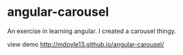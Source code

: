 angular-carousel
================

An exercise in learning angular. I created a carousel thingy.

view demo <a href="http://mdoyle13.github.io/angular-carousel/">http://mdoyle13.github.io/angular-carousel/</a>
